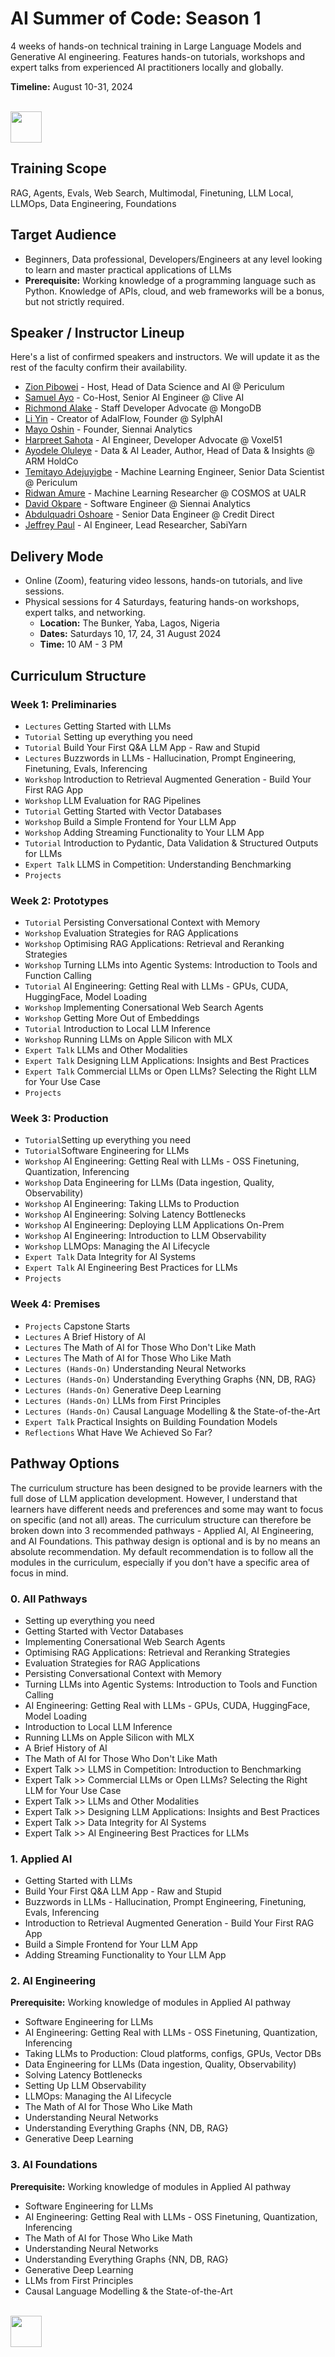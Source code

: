 # AI Summer of Code: Season 1

4 weeks of hands-on technical training in Large Language Models and Generative AI engineering. Features hands-on tutorials, workshops and expert talks from experienced AI practitioners locally and globally.

**Timeline:** August 10-31, 2024

<p align="left">
  <br>
  <a href="https://forms.gle/VqdbeddLvvebuSNq6" target="_blank" rel="noopener noreferrer"><img src="https://github.com/zion-king/ai-summer-of-code/blob/main/images/aisoc-signup.png?raw=true" height="50"/></a>
</p>

## Training Scope
RAG, Agents, Evals, Web Search, Multimodal, Finetuning, LLM Local, LLMOps, Data Engineering, Foundations

## Target Audience
- Beginners, Data professional, Developers/Engineers at any level looking to learn and master practical applications of LLMs
- **Prerequisite:** Working knowledge of a programming language such as Python. Knowledge of APIs, cloud, and web frameworks will be a bonus, but not strictly required.

## Speaker / Instructor Lineup
Here's a list of confirmed speakers and instructors. We will update it as the rest of the faculty confirm their availability.
- [Zion Pibowei](https://linkedin.com/in/zion-pibowei) - Host, Head of Data Science and AI @ Periculum
- [Samuel Ayo](https://www.linkedin.com/in/sam-ayo) - Co-Host, Senior AI Engineer @ Clive AI
- [Richmond Alake](https://www.linkedin.com/in/richmondalake) - Staff Developer Advocate @ MongoDB
- [Li Yin](https://www.linkedin.com/in/li-yin-ai) - Creator of AdalFlow, Founder @ SylphAI
- [Mayo Oshin](https://www.linkedin.com/in/moshin1) - Founder, Siennai Analytics
- [Harpreet Sahota](https://www.linkedin.com/in/harpreetsahota204) - AI Engineer, Developer Advocate @ Voxel51
- [Ayodele Oluleye](https://www.linkedin.com/in/ayodele-oluleye-6a726b61) - Data & AI Leader, Author, Head of Data & Insights @ ARM HoldCo
- [Temitayo Adejuyigbe](https://www.linkedin.com/in/temitayo-adejuyigbe-943860127) - Machine Learning Engineer, Senior Data Scientist @ Periculum
- [Ridwan Amure](https://www.linkedin.com/in/ridwan-amure) - Machine Learning Researcher @ COSMOS at UALR
- [David Okpare](https://www.linkedin.com/in/david-okpare) - Software Engineer @ Siennai Analytics
- [Abdulquadri Oshoare](https://www.linkedin.com/in/abdulquadri-ayodeji) - Senior Data Engineer @ Credit Direct
- [Jeffrey Paul](https://twitter.com/Jeffreypaul_) - AI Engineer, Lead Researcher, SabiYarn

## Delivery Mode
- Online (Zoom), featuring video lessons, hands-on tutorials, and live sessions.
- Physical sessions for 4 Saturdays, featuring hands-on workshops, expert talks, and networking.
  -  **Location:** The Bunker, Yaba, Lagos, Nigeria
  -  **Dates:** Saturdays 10, 17, 24, 31 August 2024
  -  **Time:** 10 AM - 3 PM

## Curriculum Structure

### Week 1: Preliminaries
- `Lectures` Getting Started with LLMs
- `Tutorial` Setting up everything you need
- `Tutorial` Build Your First Q&A LLM App - Raw and Stupid
- `Lectures` Buzzwords in LLMs - Hallucination, Prompt Engineering, Finetuning, Evals, Inferencing
- `Workshop` Introduction to Retrieval Augmented Generation - Build Your First RAG App
- `Workshop` LLM Evaluation for RAG Pipelines
- `Tutorial` Getting Started with Vector Databases
- `Workshop` Build a Simple Frontend for Your LLM App
- `Workshop` Adding Streaming Functionality to Your LLM App
- `Tutorial` Introduction to Pydantic, Data Validation & Structured Outputs for LLMs
- `Expert Talk` LLMS in Competition: Understanding Benchmarking
- `Projects`
### Week 2: Prototypes
- `Tutorial` Persisting Conversational Context with Memory
- `Workshop` Evaluation Strategies for RAG Applications
- `Workshop` Optimising RAG Applications: Retrieval and Reranking Strategies
- `Workshop` Turning LLMs into Agentic Systems: Introduction to Tools and Function Calling
- `Tutorial` AI Engineering: Getting Real with LLMs - GPUs, CUDA, HuggingFace, Model Loading
- `Workshop` Implementing Conersational Web Search Agents
- `Workshop` Getting More Out of Embeddings
- `Tutorial` Introduction to Local LLM Inference
- `Workshop` Running LLMs on Apple Silicon with MLX
- `Expert Talk` LLMs and Other Modalities
- `Expert Talk` Designing LLM Applications: Insights and Best Practices
- `Expert Talk` Commercial LLMs or Open LLMs? Selecting the Right LLM for Your Use Case
- `Projects`
### Week 3: Production
- `Tutorial`Setting up everything you need
- `Tutorial`Software Engineering for LLMs
- `Workshop` AI Engineering: Getting Real with LLMs - OSS Finetuning, Quantization, Inferencing
- `Workshop` Data Engineering for LLMs (Data ingestion, Quality, Observability)
- `Workshop` AI Engineering: Taking LLMs to Production
- `Workshop` AI Engineering: Solving Latency Bottlenecks
- `Workshop` AI Engineering: Deploying LLM Applications On-Prem 
- `Workshop` AI Engineering: Introduction to LLM Observability
- `Workshop` LLMOps: Managing the AI Lifecycle
- `Expert Talk` Data Integrity for AI Systems
- `Expert Talk` AI Engineering Best Practices for LLMs
- `Projects`
### Week 4: Premises
- `Projects` Capstone Starts
- `Lectures` A Brief History of AI
- `Lectures` The Math of AI for Those Who Don't Like Math
- `Lectures` The Math of AI for Those Who Like Math
- `Lectures (Hands-On)` Understanding Neural Networks
- `Lectures (Hands-On)` Understanding Everything Graphs {NN, DB, RAG}
- `Lectures (Hands-On)` Generative Deep Learning
- `Lectures (Hands-On)` LLMs from First Principles
- `Lectures (Hands-On)` Causal Language Modelling & the State-of-the-Art
- `Expert Talk` Practical Insights on Building Foundation Models
- `Reflections` What Have We Achieved So Far?

## Pathway Options
The curriculum structure has been designed to be provide learners with the full dose of LLM application development. However, I understand that learners have different needs and preferences and some may want to focus on specific (and not all) areas. The curriculum structure can therefore be broken down into 3 recommended pathways - Applied AI, AI Engineering, and AI Foundations. This pathway design is optional and is by no means an absolute recommendation. My default recommendation is to follow all the modules in the curriculum, especially if you don't have a specific area of focus in mind.

### 0. All Pathways
- Setting up everything you need
- Getting Started with Vector Databases
- Implementing Conersational Web Search Agents
- Optimising RAG Applications: Retrieval and Reranking Strategies
- Evaluation Strategies for RAG Applications
- Persisting Conversational Context with Memory
- Turning LLMs into Agentic Systems: Introduction to Tools and Function Calling
- AI Engineering: Getting Real with LLMs - GPUs, CUDA, HuggingFace, Model Loading
- Introduction to Local LLM Inference
- Running LLMs on Apple Silicon with MLX
- A Brief History of AI
- The Math of AI for Those Who Don't Like Math
- Expert Talk >> LLMS in Competition: Introduction to Benchmarking
- Expert Talk >> Commercial LLMs or Open LLMs? Selecting the Right LLM for Your Use Case
- Expert Talk >> LLMs and Other Modalities
- Expert Talk >> Designing LLM Applications: Insights and Best Practices
- Expert Talk >> Data Integrity for AI Systems
- Expert Talk >> AI Engineering Best Practices for LLMs

### 1. Applied AI
- Getting Started with LLMs
- Build Your First Q&A LLM App - Raw and Stupid
- Buzzwords in LLMs - Hallucination, Prompt Engineering, Finetuning, Evals, Inferencing
- Introduction to Retrieval Augmented Generation - Build Your First RAG App
- Build a Simple Frontend for Your LLM App
- Adding Streaming Functionality to Your LLM App

### 2. AI Engineering
**Prerequisite:** Working knowledge of modules in Applied AI pathway
- Software Engineering for LLMs
- AI Engineering: Getting Real with LLMs - OSS Finetuning, Quantization, Inferencing
- Taking LLMs to Production: Cloud platforms, configs, GPUs, Vector DBs
- Data Engineering for LLMs (Data ingestion, Quality, Observability)
- Solving Latency Bottlenecks
- Setting Up LLM Observability
- LLMOps: Managing the AI Lifecycle
- The Math of AI for Those Who Like Math
- Understanding Neural Networks
- Understanding Everything Graphs {NN, DB, RAG}
- Generative Deep Learning

### 3. AI Foundations
**Prerequisite:** Working knowledge of modules in Applied AI pathway
- Software Engineering for LLMs
- AI Engineering: Getting Real with LLMs - OSS Finetuning, Quantization, Inferencing
- The Math of AI for Those Who Like Math
- Understanding Neural Networks
- Understanding Everything Graphs {NN, DB, RAG}
- Generative Deep Learning
- LLMs from First Principles
- Causal Language Modelling & the State-of-the-Art

<p align="left">
  <br>
  <a target="_blank" href="https://forms.gle/VqdbeddLvvebuSNq6" rel="noopener noreferrer"><img src="https://github.com/zion-king/ai-summer-of-code/blob/main/images/aisoc-signup.png?raw=true" height="50"/></a>
</p>
